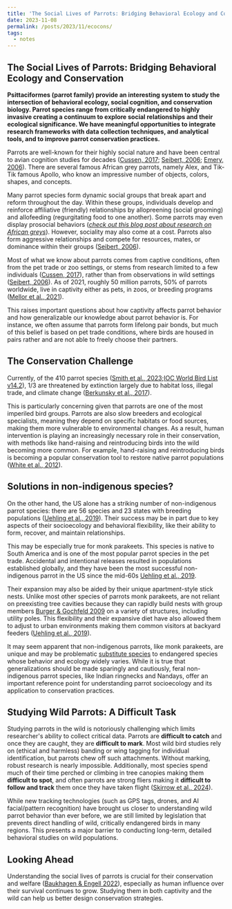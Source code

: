 ```yaml
---
title: 'The Social Lives of Parrots: Bridging Behavioral Ecology and Conservation'
date: 2023-11-08
permalink: /posts/2023/11/ecocons/
tags:
  - notes
---
```


## The Social Lives of Parrots: Bridging Behavioral Ecology and Conservation
**Psittaciformes (parrot family) provide an interesting system to study the intersection of behavioral ecology, social cognition, and conservation biology. Parrot species range from critically endangered to highly invasive creating a continuum to explore social relationships and their ecological significance. We have meaningful opportunities to integrate research frameworks with data collection techniques, and analytical tools, and to improve parrot conservation practices.**

Parrots are well-known for their highly social nature and have been central to avian cognition studies for decades ([Cussen, 2017](https://www.sciencedirect.com/science/article/abs/pii/S0376635716303588?casa_token=WV3uqxud-4cAAAAA:T0ZKk9ssO6dxkPONkpPIvCykLwRG2a5-fgOxeLFh1WFGAVRhNygSa6B2mRixx3C95eQBTXgk6g); [Seibert, 2006](https://sci-hub.se/https://doi.org/10.1002/9780470344651.ch5); [Emery, 2006](https://pmc.ncbi.nlm.nih.gov/articles/PMC1626540/)). There are several famous African grey parrots, namely Alex, and Tik-Tik famous Apollo, who know an impressive number of objects, colors, shapes, and concepts.

Many parrot species form dynamic social groups that break apart and reform throughout the day. Within these groups, individuals develop and reinforce affiliative (friendly) relationships by allopreening (social grooming) and allofeeding (regurgitating food to one another). Some parrots may even display prosocial behaviors ([_check out this blog post about research on  African greys_](https://parrotessentials.co.uk/blog/do-parrots-have-social-intelligence)). However, sociality may also come at a cost. Parrots also form aggressive relationships and compete for resources, mates, or dominance within their groups ([Seibert, 2006]( https://scihub.se/https://doi.org/10.1002/9780470344651.ch5)). 

Most of what we know about parrots comes from captive conditions, often from the pet trade or zoo settings, or stems from research limited to a few individuals ([Cussen, 2017]( https://www.sciencedirect.com/science/article/abs/pii/S0376635716303588?casa_token=WV3uqxud-4cAAAAA:T0ZKk9ssO6dxkPONkpPIvCykLwRG2a5-fgOxeLFh1WFGAVRhNygSa6B2mRixx3C95eQBTXgk6g)), rather than from observations in wild settings ([Seibert, 2006]( https://scihub.se/https://doi.org/10.1002/9780470344651.ch5)). As of 2021, roughly 50 million parrots, 50% of parrots worldwide, live in captivity either as pets, in zoos, or breeding programs ([Mellor et al., 2021](https://pmc.ncbi.nlm.nih.gov/articles/PMC8493207/)). 

This raises important questions about how captivity affects parrot behavior and how generalizable our knowledge about parrot behavior is. For instance, we often assume that parrots form lifelong pair bonds, but much of this belief is based on pet trade conditions, where birds are housed in pairs rather and are not able to freely choose their partners.

## The Conservation Challenge
Currently, of the 410 parrot species ([Smith et al., 2023](https://academic.oup.com/sysbio/article/72/1/228/6653321?login=false);[IOC World Bird List v14.2](https://www.worldbirdnames.org/bow/parrots/])), 1/3 are threatened by extinction largely due to habitat loss, illegal trade, and climate change ([Berkunsky et al., 2017]( https://www.sciencedirect.com/science/article/abs/pii/S0006320717306298?via%3Dihub)). 

This is particularly concerning given that parrots are one of the most imperiled bird groups. Parrots are also slow breeders and ecological specialists, meaning they depend on specific habitats or food sources, making them more vulnerable to environmental changes. As a result, human intervention is playing an increasingly necessary role in their conservation, with methods like hand-raising and reintroducing birds into the wild becoming more common. For example, hand-raising and reintroducing birds is becoming a popular conservation tool to restore native parrot populations ([White et al., 2012]( https://www.sciencedirect.com/science/article/abs/pii/S0006320712000572)).

##  Solutions in non-indigenous species?
On the other hand, the US alone has a striking number of non-indigenous parrot species: there are 56 species​ and 23 states with breeding populations ([Uehling et al., 2019]( https://link.springer.com/article/10.1007/s10336-019-01658-7))​. Their success may be in part due to key aspects of their socioecology and behavioral flexibility, like their ability to form, recover, and maintain relationships.

This may be especially true for monk parakeets.​ This species is native to South America and is one of the most popular parrot species in the pet trade. Accidental and intentional releases resulted in populations established globally, and they have been the most successful non-indigenous parrot in the US since the mid-60s [Uehling et al., 2019]( https://link.springer.com/article/10.1007/s10336-019-01658-7). 

Their expansion may also be aided by their unique apartment-style stick nests. Unlike most other species of parrots monk parakeets, are not reliant on preexisting tree cavities because they can rapidly build nests with group members [Burger & Gochfeld 2009](https://link.springer.com/article/10.1007/s11252-009-0094-y) on a variety of structures, including utility poles. This flexibility and their expansive diet have also allowed them to adjust to urban environments making them common visitors at backyard feeders ([Uehling et al., 2019]( https://link.springer.com/article/10.1007/s10336-019-01658-7)).

It may seem apparent that non-indigenous parrots, like monk parakeets, are unique and may be problematic [substitute species](https://conbio.onlinelibrary.wiley.com/doi/abs/10.1111/j.1523-1739.2005.00251.x?casa_token=YptH6tFc7HgAAAAA%3Ag_3mNEN8fJqImvY7SI90pllcPufMW84UQIC63IgDNTA0MBUsuBG1R9vwViih8sZEzK53eBbB-aqxWDE) to endangered species whose behavior and ecology widely varies. While it is true that generalizations should be made sparingly and cautiously, feral non-indigenous parrot species, like Indian ringnecks and Nandays, offer an important reference point for understanding parrot socioecology and its application to conservation practices.

## Studying Wild Parrots: A Difficult Task
Studying parrots in the wild is notoriously challenging which limits researcher's ability to collect critical data. Parrots are **difficult to catch** and once they are caught, they are **difficult to mark**. Most wild bird studies rely on (ethical and harmless) banding or wing tagging for individual identification, but parrots chew off such attachments. Without marking, robust research is nearly impossible. Additionally, most species spend much of their time perched or climbing in tree canopies making them **difficult to spot**, and often parrots are strong fliers making it **difficult to follow and track** them once they have taken flight ([Skirrow et al., 2024]( https://www.proquest.com/openview/51edf13dd4a33ca4408fee1681cbbce7/1?pq-origsite=gscholar&cbl=2032408)). 

While new tracking technologies (such as GPS tags, drones, and AI facial/pattern recognition) have brought us closer to understanding wild parrot behavior than ever before, we are still limited by legislation that prevents direct handling of wild, critically endangered birds in many regions. This presents a major barrier to conducting long-term, detailed behavioral studies on wild populations.

## Looking Ahead
Understanding the social lives of parrots is crucial for their conservation and welfare ([Baukhagen & Engell 2022]( https://www.cambridge.org/core/services/aop-cambridge-core/content/view/4EB79819E53C065CCDB284AC58EF0468/S0962728600010010a.pdf/avian-cognition-and-the-implications-for-captive-parrot-welfare.pdf)), especially as human influence over their survival continues to grow. Studying them in both captivity and the wild can help us better design conservation strategies. 


